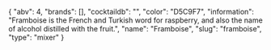 {
    "abv": 4,
    "brands": [],
    "cocktaildb": "",
    "color": "D5C9F7",
    "information": "Framboise is the French and Turkish word for raspberry, and also the name of alcohol distilled with the fruit.",
    "name": "Framboise",
    "slug": "framboise",
    "type": "mixer"
}